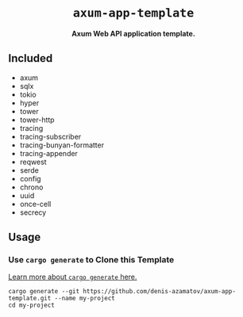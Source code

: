 <div align="center">
    <h1><code>axum-app-template</code></h1>
    <strong>Axum Web API application template.</strong>
</div>

## Included
* axum
* sqlx
* tokio
* hyper
* tower
* tower-http
* tracing
* tracing-subscriber
* tracing-bunyan-formatter
* tracing-appender
* reqwest
* serde
* config
* chrono
* uuid
* once-cell
* secrecy

## Usage

### Use `cargo generate` to Clone this Template

[Learn more about `cargo generate` here.](https://github.com/ashleygwilliams/cargo-generate)

```
cargo generate --git https://github.com/denis-azamatov/axum-app-template.git --name my-project
cd my-project
```